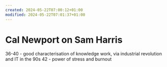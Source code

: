 ```yaml
---
created: 2024-05-22T07:00:12+01:00
modified: 2024-05-22T07:01:37+01:00
---
```


# Cal Newport on Sam Harris

36-40 - good characterisation of knowledge work, via industrial revolution and IT in the 90s
42 - power of stress and burnout
